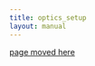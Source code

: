 ```yaml
---
title: optics_setup
layout: manual
---
```


[page moved here](https://github.com/nortd/lasersaur/wiki/optics_setup)

